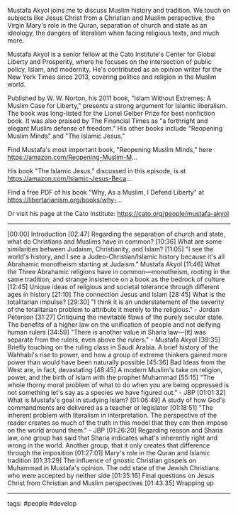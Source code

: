 Mustafa Akyol joins me to discuss Muslim history and tradition. We touch on subjects like Jesus Christ from a Christian and Muslim perspective, the Virgin Mary's role in the Quran, separation of church and state as an ideology, the dangers of literalism when facing religious texts, and much more.

Mustafa Akyol is a senior fellow at the Cato Institute's Center for Global Liberty and Prosperity, where he focuses on the intersection of public policy, Islam, and modernity. He's contributed as an opinion writer for the New York Times since 2013, covering politics and religion in the Muslim world.

Published by W. W. Norton, his 2011 book, "Islam Without Extremes: A Muslim Case for Liberty," presents a strong argument for Islamic liberalism. The book was long-listed for the Lionel Gelber Prize for best nonfiction book. It was also praised by The Financial Times as "a forthright and elegant Muslim defense of freedom." His other books include "Reopening Muslim Minds" and "The Islamic Jesus."

Find Mustafa's most important book, "Reopening Muslim Minds," here
https://amazon.com/Reopening-Muslim-M...

His book "The Islamic Jesus," discussed in this episode, is at
https://amazon.com/Islamic-Jesus-Beca...

Find a free PDF of his book "Why, As a Muslim, I Defend Liberty" at
https://libertarianism.org/books/why-...

Or visit his page at the Cato Institute:
https://cato.org/people/mustafa-akyol
_____
[00:00] Introduction
[02:47] Regarding the separation of church and state, what do Christians and Muslims have in common?
[10:36] What are some similarities between Judaism, Christianity, and Islam?
[11:05] "I see the world's history, and I see a Judeo-Christian/Islamic history because it's all Abrahamic monotheism starting at Judaism." Mustafa Akyol
[11:46] What the Three Abrahamic religions have in common—monotheism, rooting in the same tradition; and strange insistence on a book as the bedrock of culture
[12:45] Unique ideas of religious and societal tolerance through different ages in history
[21:10] The connection Jesus and Islam
[28:45] What is the totalitarian impulse?
[29:30] "I think it is an understatement of the severity of the totalitarian problem to attribute it merely to the religious." - Jordan Peterson
[31:27] Critiquing the inevitable flaws of the purely secular state. The benefits of a higher law on the unification of people and not deifying human rulers
[34:59] "There is another value in Sharia law—[it] was separate from the rulers, even above the rulers." - Mustafa Akyol
[39:35] Briefly touching on the ruling class in Saudi Arabia. A brief history of the Wahhabi's rise to power, and how a group of extreme thinkers gained more power than would have been naturally possible
[45:36] Bad Ideas from the West are, in fact, devastating
[48:45] A modern Muslim's take on religion, power, and the birth of Islam with the prophet Muhammad
[55:15] "The whole thorny moral problem of what to do when you are being oppressed is not something let's say as a species we have figured out." - JBP
[01:01:32] What is Mustafa's goal in studying Islam?
[01:06:49] A study of how God's commandments are delivered as a teacher or legislator
[01:18:51] "The inherent problem with literalism in interpretation. The perspective of the reader creates so much of the truth in this model that they can then impose on the world around them." - JBP
[01:26:20] Regarding reason and Sharia law, one group has said that Sharia indicates what's inherently right and wrong in the world. Another group, that it only creates that difference through the imposition
[01:27:01] Mary's role in the Quran and Islamic tradition
[01:31:29] The influence of gnostic Christian gospels on Muhammad in Mustafa's opinion. The odd state of the Jewish Christians who were accepted by neither side
[01:35:16] Final questions on Jesus Christ from Christian and Muslim perspectives
[01:43:35] Wrapping up

---
tags: #people #develop 
